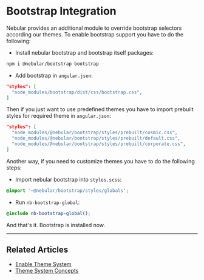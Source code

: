 # Bootstrap Integration

Nebular provides an additional module to override bootstrap selectors according our themes.
To enable bootstrap support you have to do the following:

- Install nebular bootstrap and bootstrap itself packages: 

```bash
npm i @nebular/bootstrap bootstrap
```

- Add bootstrap in `angular.json`: 

```json
"styles": [
  "node_modules/bootstrap/dist/css/bootstrap.css",
]
```

Then if you just want to use predefined themes you have to import prebuilt styles for required theme in `angular.json`:

```json
"styles": [
  "node_modules/@nebular/bootstrap/styles/prebuilt/cosmic.css",
  "node_modules/@nebular/bootstrap/styles/prebuilt/default.css",
  "node_modules/@nebular/bootstrap/styles/prebuilt/corporate.css",
]
```

Another way, if you need to customize themes you have to do the following steps:

- Import nebular bootstrap into `styles.scss`:

```scss
@import '~@nebular/bootstrap/styles/globals';
```

- Run `nb-bootstrap-global`:

```scss
@include nb-bootstrap-global();
```

And that's it. Bootstrap is installed now.

<hr>
 
## Related Articles

- [Enable Theme System](docs/guides/enable-theme-system)
- [Theme System Concepts](docs/guides/theme-system)
